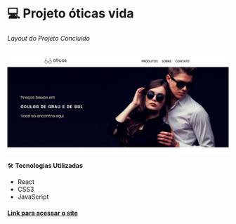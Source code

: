  # :computer:  Projeto óticas vida
######  Layout do Projeto Concluído
![Pagina do jogo](https://github.com/Doni-zete/react-loja-de-oculos/blob/main/public/capa1.png)


:hammer_and_wrench: **Tecnologias Utilizadas**
* React
* CSS3
* JavaScript


#### [Link para acessar o site](https://loja-de-oculos-doni-zete.vercel.app/)
